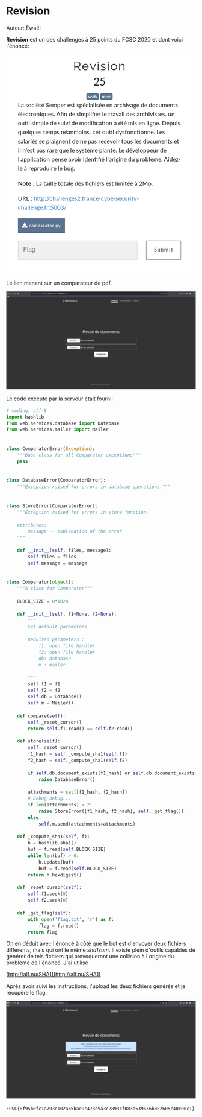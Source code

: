 # Revision

Auteur: Ewaël

**Revision** est un des challenges à 25 points du FCSC 2020 et dont voici l'énoncé:

![revision](revision.png)

Le lien menant sur un comparateur de pdf.

![mainpage](mainpage.png)

Le code executé par la serveur était fourni:

```python
# coding: utf-8
import hashlib
from web.services.database import Database
from web.services.mailer import Mailer


class ComparatorError(Exception):
    """Base class for all Comparator exceptions"""
    pass


class DatabaseError(ComparatorError):
    """Exception raised for errors in database operations."""


class StoreError(ComparatorError):
    """Exception raised for errors in store function.

    Attributes:
        message -- explanation of the error
    """

    def __init__(self, files, message):
        self.files = files
        self.message = message


class Comparator(object):
    """A class for Comparator"""

    BLOCK_SIZE = 8*1024

    def __init__(self, f1=None, f2=None):
        """
        Set default parameters

        Required parameters :
            f1: open file handler
            f2: open file handler
            db: database
            m : mailer

        """
        self.f1 = f1
        self.f2 = f2
        self.db = Database()
        self.m = Mailer()

    def compare(self):
        self._reset_cursor()
        return self.f1.read() == self.f2.read()

    def store(self):
        self._reset_cursor()
        f1_hash = self._compute_sha1(self.f1)
        f2_hash = self._compute_sha1(self.f2)

        if self.db.document_exists(f1_hash) or self.db.document_exists(f2_hash):
            raise DatabaseError()

        attachments = set([f1_hash, f2_hash])
        # Debug debug...
        if len(attachments) < 2:
            raise StoreError([f1_hash, f2_hash], self._get_flag())
        else:
            self.m.send(attachments=attachments)

    def _compute_sha1(self, f):
        h = hashlib.sha1()
        buf = f.read(self.BLOCK_SIZE)
        while len(buf) > 0:
            h.update(buf)
            buf = f.read(self.BLOCK_SIZE)
        return h.hexdigest()

    def _reset_cursor(self):
        self.f1.seek(0)
        self.f2.seek(0)

    def _get_flag(self):
        with open('flag.txt', 'r') as f:
            flag = f.read()
        return flag
```

On en déduit avec l'énoncé à côté que le but est d'envoyer deux fichiers différents, mais qui ont le même *sha1sum*. Il existe plein d'outils capables de générer de tels fichiers qui provoqueront une collision à l'origine du problème de l'énoncé. J'ai utilisé

[http://alf.nu/SHA1](http://alf.nu/SHA1)

Après avoir suivi les instructions, j'upload les deux fichiers générés et je récupère le flag.

![flag](flag.png)

`FCSC{8f95b0fc1a793e102a65bae9c473e9a3c2893cf083a539636b082605c40c00c1}`
